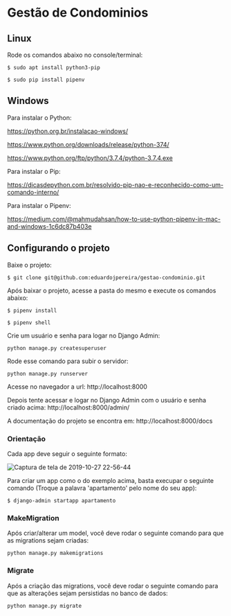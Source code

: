 # Gestão de Condominios

## Linux

Rode os comandos abaixo no console/terminal:
```
$ sudo apt install python3-pip

$ sudo pip install pipenv
```

## Windows

Para instalar o Python:

https://python.org.br/instalacao-windows/

https://www.python.org/downloads/release/python-374/

https://www.python.org/ftp/python/3.7.4/python-3.7.4.exe

Para instalar o Pip:

https://dicasdepython.com.br/resolvido-pip-nao-e-reconhecido-como-um-comando-interno/

Para instalar o Pipenv:

https://medium.com/@mahmudahsan/how-to-use-python-pipenv-in-mac-and-windows-1c6dc87b403e

## Configurando o projeto

Baixe o projeto:
```
$ git clone git@github.com:eduardojpereira/gestao-condominio.git
```

Após baixar o projeto, acesse a pasta do mesmo e execute os comandos abaixo:
```
$ pipenv install

$ pipenv shell
```

Crie um usuário e senha para logar no Django Admin:
```
python manage.py createsuperuser
```

Rode esse comando para subir o servidor:
```
python manage.py runserver
```

Acesse no navegador a url: http://localhost:8000

Depois tente acessar e logar no Django Admin com o usuário e senha criado acima: http://localhost:8000/admin/

A documentação do projeto se encontra em: http://localhost:8000/docs

### Orientação

Cada app deve seguir o seguinte formato:

![Captura de tela de 2019-10-27 22-56-44](https://user-images.githubusercontent.com/5925134/67646698-1fce8f80-f90e-11e9-9fd9-4b02f30a712a.png)

Para criar um app como o do exemplo acima, basta execupar o seguinte comando (Troque a palavra 'apartamento' pelo nome do seu app):

```
$ django-admin startapp apartamento
```

### MakeMigration

Após criar/alterar um model, você deve rodar o seguinte comando para que as migrations sejam criadas:

```
python manage.py makemigrations
```

### Migrate

Após a criação das migrations, você deve rodar o seguinte comando para que as alterações sejam persistidas no banco de dados:

```
python manage.py migrate
```
